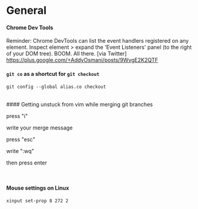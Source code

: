 # General

#### Chrome Dev Tools
Reminder: Chrome DevTools can list the event handlers registered on any element. 
Inspect element > expand the 'Event Listeners' panel (to the right of your DOM tree). 
BOOM. All there.
[via Twitter] https://plus.google.com/+AddyOsmani/posts/9WvgE2K2QTF


#### `git co` as a shortcut for `git checkout`
`git config --global alias.co checkout`

<br>
#### Getting unstuck from vim while merging git branches

press "i"

write your merge message

press "esc"

write ":wq"

then press enter

<br>

#### Mouse settings on Linux
`xinput set-prop 8 272 2`
